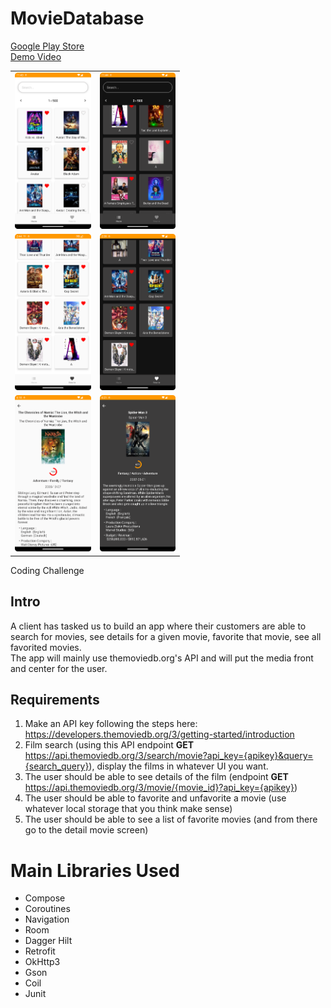 # MovieDatabase
[Google Play Store](https://play.google.com/store/apps/details?id=levilin.moviedatabase)  
[Demo Video](https://youtu.be/fixcJBaKpcE)  
<table>
	<tr>
		<td>
			<img src="pictures/001.png"  height=250>
		</td>
		<td>
			<img src="pictures/004.png"  height=250>
		</td>
	</tr>
	<tr>
		<td>
			<img src="pictures/002.png"  height=250>
		</td>
		<td>
			<img src="pictures/005.png"  height=250>
		</td>
	</tr>
	<tr>
		<td>
			<img src="pictures/003.png"  height=250>
		</td>
		<td>
			<img src="pictures/006.png"  height=250>
		</td>
	</tr>
<table>

Coding Challenge

## Intro

A client has tasked us to build an app where their customers are able to search for movies, see details for a given movie, favorite that movie, see all favorited movies.  
The app will mainly use themoviedb.org's API and will put the media front and center for the user.

## Requirements

1) Make an API key following the steps here: https://developers.themoviedb.org/3/getting-started/introduction  
2) Film search (using this API endpoint **GET** https://api.themoviedb.org/3/search/movie?api_key={apikey}&query={search_query}), display the films in whatever UI you want.  
3) The user should be able to see details of the film (endpoint **GET** https://api.themoviedb.org/3/movie/{movie_id}?api_key={apikey})  
4) The user should be able to favorite and unfavorite a movie (use whatever local storage that you think make sense)  
5) The user should be able to see a list of favorite movies (and from there go to the detail movie screen)  

# Main Libraries Used
* Compose
* Coroutines
* Navigation
* Room
* Dagger Hilt
* Retrofit
* OkHttp3
* Gson
* Coil
* Junit

